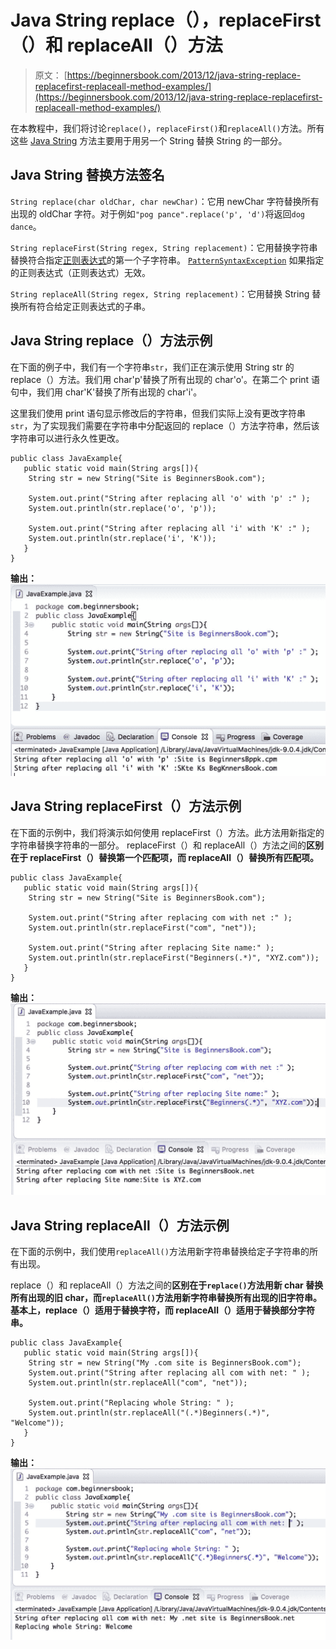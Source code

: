 # Java String replace（），replaceFirst（）和 replaceAll（）方法

> 原文： [https://beginnersbook.com/2013/12/java-string-replace-replacefirst-replaceall-method-examples/](https://beginnersbook.com/2013/12/java-string-replace-replacefirst-replaceall-method-examples/)

在本教程中，我们将讨论`replace()`，`replaceFirst()`和`replaceAll()`方法。所有这些 [Java String](https://beginnersbook.com/2013/12/java-strings/) 方法主要用于用另一个 String 替换 String 的一部分。

## Java String 替换方法签名

`String replace(char oldChar, char newChar)`：它用 newChar 字符替换所有出现的 oldChar 字符。对于例如`"pog pance".replace('p', 'd')`将返回`dog dance`。

`String replaceFirst(String regex, String replacement)`：它用替换字符串替换符合指定[正则表达式](https://docs.oracle.com/javase/7/docs/api/java/util/regex/Pattern.html#sum)的第一个子字符串。 [`PatternSyntaxException`](https://docs.oracle.com/javase/7/docs/api/java/util/regex/PatternSyntaxException.html "class in java.util.regex") 如果指定的正则表达式（正则表达式）无效。

`String replaceAll(String regex, String replacement)`：它用替换 String 替换所有符合给定正则表达式的子串。

## Java String replace（）方法示例

在下面的例子中，我们有一个字符串`str`，我们正在演示使用 String str 的 replace（）方法。我们用 char'p'替换了所有出现的 char'o'。在第二个 print 语句中，我们用 char'K'替换了所有出现的 char'i'。

这里我们使用 print 语句显示修改后的字符串，但我们实际上没有更改字符串`str`，为了实现我们需要在字符串中分配返回的 replace（）方法字符串，然后该字符串可以进行永久性更改。

```
public class JavaExample{
   public static void main(String args[]){
	String str = new String("Site is BeginnersBook.com");

	System.out.print("String after replacing all 'o' with 'p' :" );
	System.out.println(str.replace('o', 'p'));

	System.out.print("String after replacing all 'i' with 'K' :" );
	System.out.println(str.replace('i', 'K'));
   }
}

```

**输出：**
![Java String replace method example](img/fe2a83df51773711e30dd96d1c7b1be8.jpg)

## Java String replaceFirst（）方法示例

在下面的示例中，我们将演示如何使用 replaceFirst（）方法。此方法用新指定的字符串替换字符串的一部分。 replaceFirst（）和 replaceAll（）方法之间的**区别在于 replaceFirst（）替换第一个匹配项，而 replaceAll（）替换所有匹配项。**

```
public class JavaExample{
   public static void main(String args[]){
	String str = new String("Site is BeginnersBook.com");

	System.out.print("String after replacing com with net :" );
	System.out.println(str.replaceFirst("com", "net"));

	System.out.print("String after replacing Site name:" );
	System.out.println(str.replaceFirst("Beginners(.*)", "XYZ.com"));
   }
}

```

**输出：**
![Java String replaceFirst() method example](img/b5c7b51be893ba56680628861996349c.jpg)

## Java String replaceAll（）方法示例

在下面的示例中，我们使用`replaceAll()`方法用新字符串替换给定子字符串的所有出现。

replace（）和 replaceAll（）方法之间的**区别在于`replace()`方法用新 char 替换所有出现的旧 char，而`replaceAll()`方法用新字符串替换所有出现的旧字符串。基本上，replace（）适用于替换字符，而 replaceAll（）适用于替换部分字符串。**

```
public class JavaExample{
   public static void main(String args[]){
	String str = new String("My .com site is BeginnersBook.com");
	System.out.print("String after replacing all com with net: " );
	System.out.println(str.replaceAll("com", "net"));

	System.out.print("Replacing whole String: " );
	System.out.println(str.replaceAll("(.*)Beginners(.*)", "Welcome"));
   }
}
```

**输出：**
![Java String replaceAll() method example](img/0f22604ad4c8b8714acdd159f23bd9f0.jpg)
